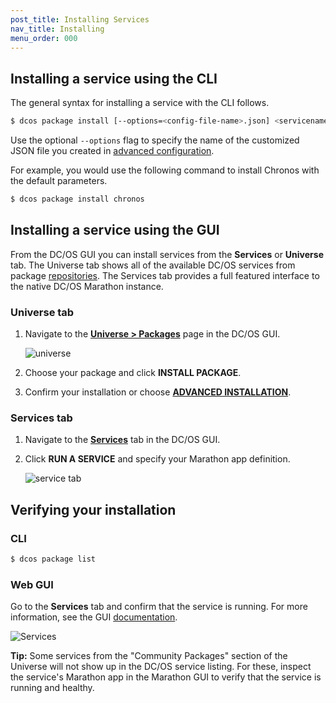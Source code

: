 ```yaml
---
post_title: Installing Services
nav_title: Installing
menu_order: 000
---
```

 
## Installing a service using the CLI

The general syntax for installing a service with the CLI follows. 

```bash
$ dcos package install [--options=<config-file-name>.json] <servicename>
```

Use the optional `--options` flag to specify the name of the customized JSON file you created in [advanced configuration](/docs/1.9/usage/managing-services/config-universe-service/).

For example, you would use the following command to install Chronos with the default parameters.
    
```bash
$ dcos package install chronos
```
    
## Installing a service using the GUI

From the DC/OS GUI you can install services from the **Services** or **Universe** tab. The Universe tab shows all of the available DC/OS services from package [repositories](/docs/1.9/usage/repo/). The Services tab provides a full featured interface to the native DC/OS Marathon instance.


### Universe tab

1.  Navigate to the [**Universe > Packages**](/docs/1.9/usage/webinterface/#universe) page in the DC/OS GUI.

    ![universe](/docs/1.9/usage/img/ui-dashboard-universe.gif)

2.  Choose your package and click **INSTALL PACKAGE**. 

3.  Confirm your installation or choose [**ADVANCED INSTALLATION**](/docs/1.9/usage/managing-services/config-universe-service/).

### Services tab

1.  Navigate to the [**Services**](/docs/1.9/usage/webinterface/#services) tab in the DC/OS GUI.
1.  Click **RUN A SERVICE** and specify your Marathon app definition.

    ![service tab](/docs/1.9/usage/managing-services/img/run-a-service.png)

## Verifying your installation

### CLI

```bash
$ dcos package list
```

### Web GUI

Go to the **Services** tab and confirm that the service is running. For more information, see the GUI [documentation](/docs/1.9/usage/webinterface/#services).

![Services](/docs/1.9/usage/tutorials/img/tweeter-services6.png)

**Tip:** Some services from the "Community Packages" section of the Universe will not show up in the DC/OS service listing. For these, inspect the service's Marathon app in the Marathon GUI to verify that the service is running and healthy.